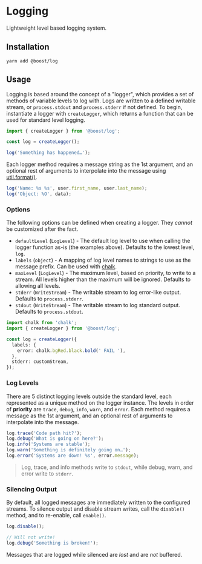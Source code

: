 # Logging

Lightweight level based logging system.

## Installation

```
yarn add @boost/log
```

## Usage

Logging is based around the concept of a "logger", which provides a set of methods of variable
levels to log with. Logs are written to a defined writable stream, or `process.stdout` and
`process.stderr` if not defined. To begin, instantiate a logger with `createLogger`, which returns a
function that can be used for standard level logging.

```ts
import { createLogger } from '@boost/log';

const log = createLogger();

log('Something has happened…');
```

Each logger method requires a message string as the 1st argument, and an optional rest of arguments
to interpolate into the message using
[util.format()](https://nodejs.org/api/util.html#util_util_format_format_args).

```ts
log('Name: %s %s', user.first_name, user.last_name);
log('Object: %O', data);
```

### Options

The following options can be defined when creating a logger. They _cannot_ be customized after the
fact.

- `defaultLevel` (`LogLevel`) - The default log level to use when calling the logger function as-is
  (the examples above). Defaults to the lowest level, `log`.
- `labels` (`object`) - A mapping of log level names to strings to use as the message prefix. Can be
  used with [chalk](https://www.npmjs.com/package/chalk).
- `maxLevel` (`LogLevel`) - The maximum level, based on priority, to write to a stream. All levels
  higher than the maximum will be ignored. Defaults to allowing all levels.
- `stderr` (`WriteStream`) - The writable stream to log error-like output. Defaults to
  `process.stderr`.
- `stdout` (`WriteStream`) - The writable stream to log standard output. Defaults to
  `process.stdout`.

```ts
import chalk from 'chalk';
import { createLogger } from '@boost/log';

const log = createLogger({
  labels: {
    error: chalk.bgRed.black.bold(' FAIL '),
  },
  stderr: customStream,
});
```

### Log Levels

There are 5 distinct logging levels outside the standard level, each represented as a unique method
on the logger instance. The levels in order of **priority** are `trace`, `debug`, `info`, `warn`,
and `error`. Each method requires a message as the 1st argument, and an optional rest of arguments
to interpolate into the message.

```ts
log.trace('Code path hit?');
log.debug('What is going on here?');
log.info('Systems are stable');
log.warn('Something is definitely going on…');
log.error('Systems are down! %s', error.message);
```

> Log, trace, and info methods write to `stdout`, while debug, warn, and error write to `stderr`.

### Silencing Output

By default, all logged messages are immediately written to the configured streams. To silence output
and disable stream writes, call the `disable()` method, and to re-enable, call `enable()`.

```ts
log.disable();

// Will not write!
log.debug('Something is broken!');
```

Messages that are logged while silenced are _lost_ and are _not_ buffered.
